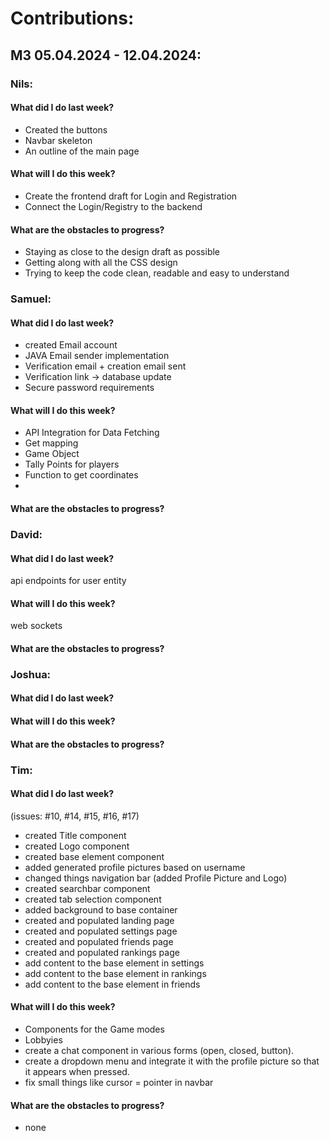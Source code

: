 # Contributions:
## M3 05.04.2024 - 12.04.2024:
### Nils:
#### What did I do last week?
- Created the buttons
- Navbar skeleton
- An outline of the main page
#### What will I do this week?
- Create the frontend draft for Login and Registration
- Connect the Login/Registry to the backend
#### What are the obstacles to progress?
- Staying as close to the design draft as possible
- Getting along with all the CSS design
- Trying to keep the code clean, readable and easy to understand
### Samuel:
#### What did I do last week?
- created Email account
- JAVA Email sender implementation
- Verification email + creation email sent
- Verification link -> database update
- Secure password requirements
#### What will I do this week?
- API Integration for Data Fetching
- Get mapping
- Game Object
- Tally Points for players
- Function to get coordinates
-  
#### What are the obstacles to progress?
### David:
#### What did I do last week?
api endpoints for user entity 
#### What will I do this week?
web sockets
#### What are the obstacles to progress?
### Joshua:
#### What did I do last week?
#### What will I do this week?
#### What are the obstacles to progress?
### Tim:
#### What did I do last week?
(issues: #10, #14, #15, #16, #17)
- created Title component
- created Logo component
- created base element component
- added generated profile pictures based on username
- changed things navigation bar (added Profile Picture and Logo)
- created searchbar component
- created tab selection component
- added background to base container
- created and populated landing page
- created and populated settings page
- created and populated friends page
- created and populated rankings page
- add content to the base element in settings
- add content to the base element in rankings
- add content to the base element in friends
#### What will I do this week?
- Components for the Game modes
- Lobbyies
- create a chat component in various forms (open, closed, button).
- create a dropdown menu and integrate it with the profile picture so that it appears when pressed.
- fix small things like cursor = pointer in navbar
#### What are the obstacles to progress?
- none
